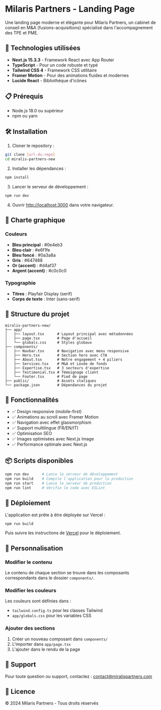 # Milaris Partners - Landing Page

Une landing page moderne et élégante pour Milaris Partners, un cabinet de conseil en M&A (fusions-acquisitions) spécialisé dans l'accompagnement des TPE et PME.

## 🚀 Technologies utilisées

- **Next.js 15.3.3** - Framework React avec App Router
- **TypeScript** - Pour un code robuste et typé
- **Tailwind CSS 4** - Framework CSS utilitaire
- **Framer Motion** - Pour des animations fluides et modernes
- **Lucide React** - Bibliothèque d'icônes

## 📋 Prérequis

- Node.js 18.0 ou supérieur
- npm ou yarn

## 🛠️ Installation

1. Cloner le repository :
```bash
git clone [url-du-repo]
cd miralis-partners-new
```

2. Installer les dépendances :
```bash
npm install
```

3. Lancer le serveur de développement :
```bash
npm run dev
```

4. Ouvrir [http://localhost:3000](http://localhost:3000) dans votre navigateur.

## 🎨 Charte graphique

### Couleurs
- **Bleu principal** : #0e4eb3
- **Bleu clair** : #e6f1fe
- **Bleu foncé** : #0a3a8a
- **Gris** : #647488
- **Or (accent)** : #d4af37
- **Argent (accent)** : #c0c0c0

### Typographie
- **Titres** : Playfair Display (serif)
- **Corps de texte** : Inter (sans-serif)

## 📁 Structure du projet

```
miralis-partners-new/
├── app/
│   ├── layout.tsx      # Layout principal avec métadonnées
│   ├── page.tsx        # Page d'accueil
│   └── globals.css     # Styles globaux
├── components/
│   ├── Navbar.tsx      # Navigation avec menu responsive
│   ├── Hero.tsx        # Section hero avec CTA
│   ├── About.tsx       # Notre engagement + 4 piliers
│   ├── Services.tsx    # M&A et Levée de fonds
│   ├── Expertise.tsx   # 3 secteurs d'expertise
│   ├── Testimonial.tsx # Témoignage client
│   └── Footer.tsx      # Pied de page
├── public/             # Assets statiques
└── package.json        # Dépendances du projet
```

## 🌟 Fonctionnalités

- ✅ Design responsive (mobile-first)
- ✅ Animations au scroll avec Framer Motion
- ✅ Navigation avec effet glassmorphism
- ✅ Support multilingue (FR/EN/IT)
- ✅ Optimisation SEO
- ✅ Images optimisées avec Next.js Image
- ✅ Performance optimale avec Next.js

## 📦 Scripts disponibles

```bash
npm run dev      # Lance le serveur de développement
npm run build    # Compile l'application pour la production
npm run start    # Lance le serveur de production
npm run lint     # Vérifie le code avec ESLint
```

## 🚀 Déploiement

L'application est prête à être déployée sur Vercel :

```bash
npm run build
```

Puis suivre les instructions de [Vercel](https://vercel.com/docs) pour le déploiement.

## 📝 Personnalisation

### Modifier le contenu
Le contenu de chaque section se trouve dans les composants correspondants dans le dossier `components/`.

### Modifier les couleurs
Les couleurs sont définies dans :
- `tailwind.config.ts` pour les classes Tailwind
- `app/globals.css` pour les variables CSS

### Ajouter des sections
1. Créer un nouveau composant dans `components/`
2. L'importer dans `app/page.tsx`
3. L'ajouter dans le rendu de la page

## 🤝 Support

Pour toute question ou support, contactez : contact@miralispartners.com

## 📄 Licence

© 2024 Milaris Partners - Tous droits réservés
